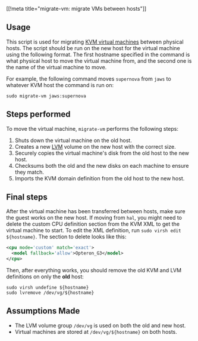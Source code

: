 [[!meta title="migrate-vm: migrate VMs between hosts"]]

## Usage

This script is used for migrating [KVM virtual machines][kvm] between physical
hosts. The script should be run on the new host for the virtual machine using
the following format. The first hostname specified in the command is what
physical host to move the virtual machine from, and the second one is the name
of the virtual machine to move.

For example, the following command moves `supernova` from `jaws` to whatever
KVM host the command is run on:

    sudo migrate-vm jaws:supernova

[kvm]: https://wiki.debian.org/KVM

## Steps performed

To move the virtual machine, `migrate-vm` performs the following steps:

1. Shuts down the virtual machine on the old host.
2. Creates a new [LVM][lvm] volume on the new host with the correct size.
3. Securely copies the virtual machine's disk from the old host to the new host.
4. Checksums both the old and the new disks on each machine to ensure they
match.
5. Imports the KVM domain definition from the old host to the new host.

[lvm]: https://wiki.debian.org/LVM

## Final steps

After the virtual machine has been transferred between hosts, make sure the
guest works on the new host. If moving from `hal`, you might need to delete
the custom CPU definition section from the KVM XML to get the virtual machine
to start. To edit the XML definition, run `sudo virsh edit ${hostname}`.
The section to delete looks like this:

```xml
<cpu mode='custom' match='exact'>
  <model fallback='allow'>Opteron_G3</model>
</cpu>
```

Then, after everything works, you should remove the old KVM and LVM definitions
on only the **old** host:

    sudo virsh undefine ${hostname}
    sudo lvremove /dev/vg/${hostname}

## Assumptions Made

- The LVM volume group `/dev/vg` is used on both the old and new host.
- Virtual machines are stored at `/dev/vg/${hostname}` on both hosts.
